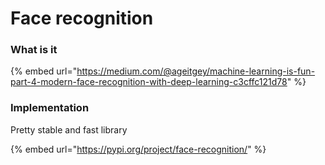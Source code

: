 # Face recognition

### What is it

{% embed url="https://medium.com/@ageitgey/machine-learning-is-fun-part-4-modern-face-recognition-with-deep-learning-c3cffc121d78" %}

### Implementation

Pretty stable and fast library

{% embed url="https://pypi.org/project/face-recognition/" %}







